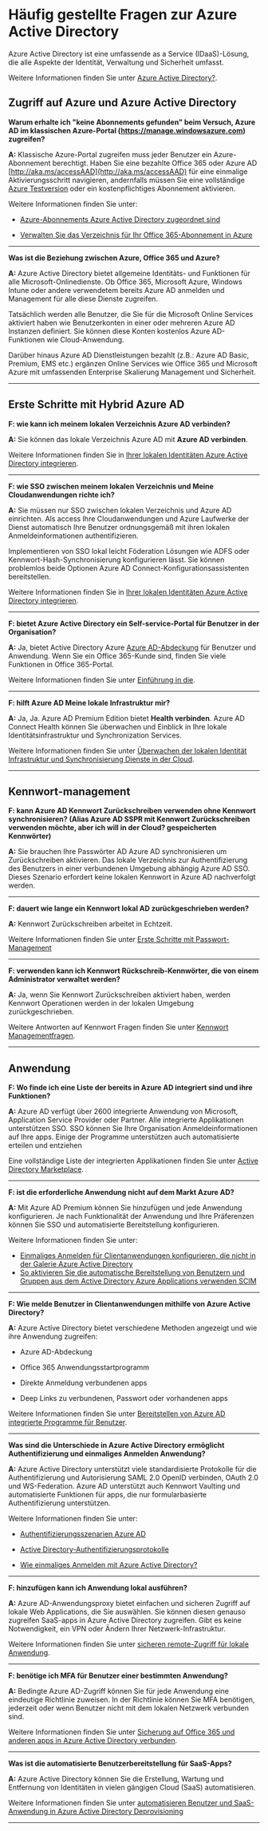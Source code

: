 <properties
    pageTitle="Häufig gestellte Fragen zur Azure Active Directory | Microsoft Azure"
    description="Azure Active Directory – häufig gestellte Fragen, die Antworten auf Fragen im Zusammenhang mit Zugriff auf Azure und Azure Active Directory und Passwort."
    services="active-directory"
    documentationCenter=""
    authors="markusvi"
    manager="femila"
    editor=""/>

<tags
    ms.service="active-directory"
    ms.workload="identity"
    ms.tgt_pltfrm="na"
    ms.devlang="na"
    ms.topic="get-started-article"
    ms.date="08/16/2016"
    ms.author="markusvi"/>

# <a name="azure-active-directory-faq"></a>Häufig gestellte Fragen zur Azure Active Directory

Azure Active Directory ist eine umfassende as a Service (IDaaS)-Lösung, die alle Aspekte der Identität, Verwaltung und Sicherheit umfasst.


Weitere Informationen finden Sie unter [Azure Active Directory?](active-directory-whatis.md).



## <a name="accessing-azure-and-azure-active-directory"></a>Zugriff auf Azure und Azure Active Directory


**Warum erhalte ich "keine Abonnements gefunden" beim Versuch, Azure AD im klassischen Azure-Portal (https://manage.windowsazure.com) zugreifen?**

**A:** Klassische Azure-Portal zugreifen muss jeder Benutzer ein Azure-Abonnement berechtigt. Haben Sie eine bezahlte Office 365 oder Azure AD [http://aka.ms/accessAAD](http://aka.ms/accessAAD) für eine einmalige Aktivierungsschritt navigieren, andernfalls müssen Sie eine vollständige [Azure Testversion](https://azure.microsoft.com/pricing/free-trial/) oder ein kostenpflichtiges Abonnement aktivieren. 

Weitere Informationen finden Sie unter:

- [Azure-Abonnements Azure Active Directory zugeordnet sind](active-directory-how-subscriptions-associated-directory.md)

- [Verwalten Sie das Verzeichnis für Ihr Office 365-Abonnement in Azure](active-directory-manage-o365-subscription.md)

---

**Was ist die Beziehung zwischen Azure, Office 365 und Azure?**

**A:** Azure Active Directory bietet allgemeine Identitäts- und Funktionen für alle Microsoft-Onlinedienste. Ob Office 365, Microsoft Azure, Windows Intune oder andere verwendetem bereits Azure AD anmelden und Management für alle diese Dienste zugreifen. 

Tatsächlich werden alle Benutzer, die Sie für die Microsoft Online Services aktiviert haben wie Benutzerkonten in einer oder mehreren Azure AD Instanzen definiert. Sie können diese Konten kostenlos Azure AD-Funktionen wie Cloud-Anwendung.
 
Darüber hinaus Azure AD Dienstleistungen bezahlt (z.B.: Azure AD Basic, Premium, EMS etc.) ergänzen Online Services wie Office 365 und Microsoft Azure mit umfassenden Enterprise Skalierung Management und Sicherheit.


---



## <a name="getting-started-with-hybrid-azure-ad"></a>Erste Schritte mit Hybrid Azure AD


**F: wie kann ich meinem lokalen Verzeichnis Azure AD verbinden?**

**A:** Sie können das lokale Verzeichnis Azure AD mit **Azure AD verbinden**. 

Weitere Informationen finden Sie in [Ihrer lokalen Identitäten Azure Active Directory integrieren](active-directory-aadconnect.md).


---

**F: wie SSO zwischen meinem lokalen Verzeichnis und Meine Cloudanwendungen richte ich?**

**A:** Sie müssen nur SSO zwischen lokalen Verzeichnis und Azure AD einrichten. Als access Ihre Cloudanwendungen und Azure Laufwerke der Dienst automatisch Ihre Benutzer ordnungsgemäß mit ihren lokalen Anmeldeinformationen authentifizieren.

Implementieren von SSO lokal leicht Föderation Lösungen wie ADFS oder Kennwort-Hash-Synchronisierung konfigurieren lässt. Sie können problemlos beide Optionen Azure AD Connect-Konfigurationsassistenten bereitstellen.
  

Weitere Informationen finden Sie in [Ihrer lokalen Identitäten Azure Active Directory integrieren](active-directory-aadconnect.md).
  

---

**F: bietet Azure Active Directory ein Self-service-Portal für Benutzer in der Organisation?**

**A:** Ja, bietet Active Directory Azure [Azure AD-Abdeckung](http://myapps.microsoft.com) für Benutzer und Anwendung. Wenn Sie ein Office 365-Kunde sind, finden Sie viele Funktionen in Office 365-Portal. 

Weitere Informationen finden Sie unter [Einführung in die](active-directory-saas-access-panel-introduction.md). 



---

**F: hilft Azure AD Meine lokale Infrastruktur mir?**

**A:** Ja, Ja. Azure AD Premium Edition bietet **Health verbinden**. Azure AD Connect Health können Sie überwachen und Einblick in Ihre lokale Identitätsinfrastruktur und Synchronization Services.  

Weitere Informationen finden Sie unter [Überwachen der lokalen Identität Infrastruktur und Synchronisierung Dienste in der Cloud](active-directory-aadconnect-health.md).  

---

## <a name="password-management"></a>Kennwort-management

**F: kann Azure AD Kennwort Zurückschreiben verwenden ohne Kennwort synchronisieren? (Alias Azure AD SSPR mit Kennwort Zurückschreiben verwenden möchte, aber ich will in der Cloud? gespeicherten Kennwörter)**

**A:** Sie brauchen Ihre Passwörter AD Azure AD synchronisieren um Zurückschreiben aktivieren. Das lokale Verzeichnis zur Authentifizierung des Benutzers in einer verbundenen Umgebung abhängig Azure AD SSO. Dieses Szenario erfordert keine lokalen Kennwort in Azure AD nachverfolgt werden.

---

**F: dauert wie lange ein Kennwort lokal AD zurückgeschrieben werden?**

**A:** Kennwort Zurückschreiben arbeitet in Echtzeit. 

Weitere Informationen finden Sie unter [Erste Schritte mit Passwort-Management](active-directory-passwords-getting-started.md) 


---

**F: verwenden kann ich Kennwort Rückschreib-Kennwörter, die von einem Administrator verwaltet werden?**

**A:** Ja, wenn Sie Kennwort Zurückschreiben aktiviert haben, werden Kennwort Operationen werden in der lokalen Umgebung zurückgeschrieben.  

Weitere Antworten auf Kennwort Fragen finden Sie unter [Kennwort Managementfragen](active-directory-passwords-faq.md).

---

## <a name="application-access"></a>Anwendung


**F: Wo finde ich eine Liste der bereits in Azure AD integriert sind und ihre Funktionen?**

**A:** Azure AD verfügt über 2600 integrierte Anwendung von Microsoft, Application Service Provider oder Partner. Alle integrierte Applikationen unterstützen SSO. SSO können Sie Ihre Organisation Anmeldeinformationen auf Ihre apps. Einige der Programme unterstützen auch automatisierte erteilen und entziehen

Eine vollständige Liste der integrierten Applikationen finden Sie unter [Active Directory Marketplace](https://azure.microsoft.com/marketplace/active-directory/).


---

**F: ist die erforderliche Anwendung nicht auf dem Markt Azure AD?**

**A:** Mit Azure AD Premium können Sie hinzufügen und jede Anwendung konfigurieren. Je nach Funktionalität der Anwendung und Ihre Präferenzen können Sie SSO und automatisierte Bereitstellung konfigurieren.  

Weitere Informationen finden Sie unter:

- [Einmaliges Anmelden für Clientanwendungen konfigurieren, die nicht in der Galerie Azure Active Directory](active-directory-saas-custom-apps.md)
- [So aktivieren Sie die automatische Bereitstellung von Benutzern und Gruppen aus dem Active Directory Azure Applications verwenden SCIM](active-directory-scim-provisioning.md) 


---

**F: Wie melde Benutzer in Clientanwendungen mithilfe von Azure Active Directory?**
 
**A:** Azure Active Directory bietet verschiedene Methoden angezeigt und wie ihre Anwendung zugreifen:

- Azure AD-Abdeckung

- Office 365 Anwendungsstartprogramm

- Direkte Anmeldung verbundenen apps

- Deep Links zu verbundenen, Passwort oder vorhandenen apps

Weitere Informationen finden Sie unter [Bereitstellen von Azure AD integrierte Programme für Benutzer](active-directory-appssoaccess-whatis.md#deploying-azure-ad-integrated-applications-to-users).


---

**Was sind die Unterschiede in Azure Active Directory ermöglicht Authentifizierung und einmaliges Anmelden Anwendung?**
 
**A:** Azure Active Directory unterstützt viele standardisierte Protokolle für die Authentifizierung und Autorisierung SAML 2.0 OpenID verbinden, OAuth 2.0 und WS-Federation. Azure AD unterstützt auch Kennwort Vaulting und automatisierte Funktionen für apps, die nur formularbasierte Authentifizierung unterstützen.  

Weitere Informationen finden Sie unter:

- [Authentifizierungsszenarien Azure AD](active-directory-authentication-scenarios.md)

- [Active Directory-Authentifizierungsprotokolle](https://msdn.microsoft.com/library/azure/dn151124.aspx)

- [Wie einmaliges Anmelden mit Azure Active Directory?](active-directory-appssoaccess-whatis.md#how-does-single-sign-on-with-azure-active-directory-work)


---

**F: hinzufügen kann ich Anwendung lokal ausführen?**

**A:** Azure AD-Anwendungsproxy bietet einfachen und sicheren Zugriff auf lokale Web Applications, die Sie auswählen. Sie können diesen genauso zugreifen SaaS-apps in Azure Active Directory zugreifen. Gibt es keine Notwendigkeit, ein VPN oder Ändern Ihrer Netzwerk-Infrastruktur.  

Weitere Informationen finden Sie unter [sicheren remote-Zugriff für lokale Anwendung](active-directory-application-proxy-get-started.md).


--- 

**F: benötige ich MFA für Benutzer einer bestimmten Anwendung?**

**A:** Bedingte Azure AD-Zugriff können Sie für jede Anwendung eine eindeutige Richtlinie zuweisen. In der Richtlinie können Sie MFA benötigen, jederzeit oder wenn Benutzer nicht mit dem lokalen Netzwerk verbunden sind.  

Weitere Informationen finden Sie unter [Sicherung auf Office 365 und anderen apps in Azure Active Directory verbunden](active-directory-conditional-access.md).


---

**Was ist die automatisierte Benutzerbereitstellung für SaaS-Apps?**

**A:** Azure Active Directory können Sie die Erstellung, Wartung und Entfernung von Identitäten in vielen gängigen Cloud (SaaS) automatisieren. 

Weitere Informationen finden Sie unter [automatisieren Benutzer und SaaS-Anwendung in Azure Active Directory Deprovisioning](active-directory-saas-app-provisioning.md)

---



